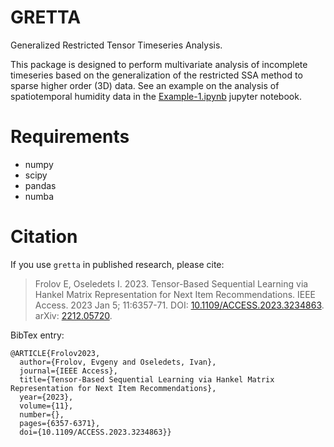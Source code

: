 # GRETTA
Generalized Restricted Tensor Timeseries Analysis.

This package is designed to perform multivariate analysis of incomplete timeseries based on the generalization of the restricted SSA method to sparse higher order (3D) data.
See an example on the analysis of spatiotemporal humidity data in the [Example-1.ipynb](Example-1.ipynb) jupyter notebook.

# Requirements
- numpy
- scipy
- pandas
- numba

# Citation
If you use `gretta` in published research, please cite:
> Frolov E, Oseledets I. 2023. Tensor-Based Sequential Learning via Hankel Matrix Representation for Next Item Recommendations. IEEE Access. 2023 Jan 5; 11:6357-71. DOI: [10.1109/ACCESS.2023.3234863](https://doi.org/10.1109/ACCESS.2023.3234863). arXiv: [2212.05720](https://arxiv.org/abs/2212.05720).

BibTex entry:
```
@ARTICLE{Frolov2023,
  author={Frolov, Evgeny and Oseledets, Ivan},
  journal={IEEE Access}, 
  title={Tensor-Based Sequential Learning via Hankel Matrix Representation for Next Item Recommendations}, 
  year={2023},
  volume={11},
  number={},
  pages={6357-6371},
  doi={10.1109/ACCESS.2023.3234863}}
```
